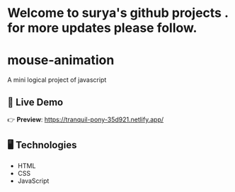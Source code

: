 


# Welcome to surya's github projects . for more updates please follow.



# mouse-animation
A mini logical project of javascript



## 🔴 Live Demo

👉 **Preview**: https://tranquil-pony-35d921.netlify.app/

## 🖥️ Technologies

- HTML
- CSS
- JavaScript


